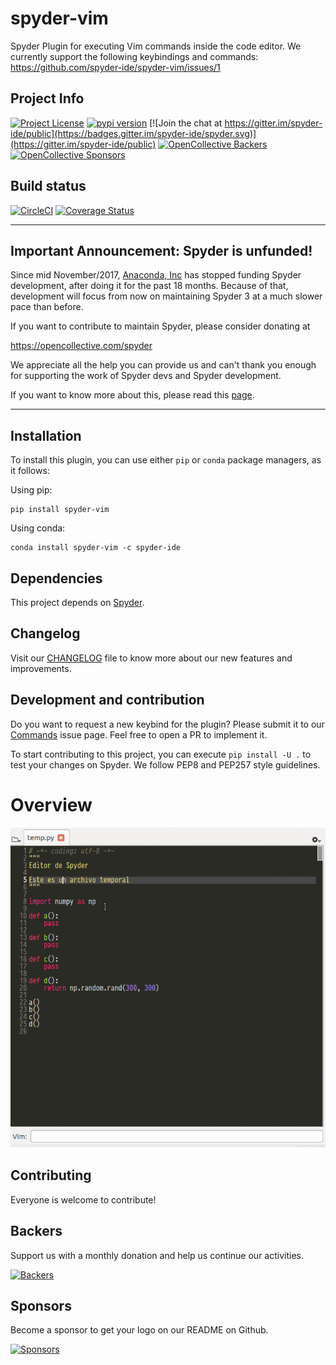 # spyder-vim
Spyder Plugin for executing Vim commands inside the code editor. We currently support the following keybindings and commands: https://github.com/spyder-ide/spyder-vim/issues/1

## Project Info
[![Project License](https://img.shields.io/pypi/l/spyder-vim.svg)](./LICENSE.txt)
[![pypi version](https://img.shields.io/pypi/v/spyder-vim.svg)](https://pypi.python.org/pypi/spyder-vim)
[![Join the chat at https://gitter.im/spyder-ide/public](https://badges.gitter.im/spyder-ide/spyder.svg)](https://gitter.im/spyder-ide/public)
[![OpenCollective Backers](https://opencollective.com/spyder/backers/badge.svg?color=blue)](#backers)
[![OpenCollective Sponsors](https://opencollective.com/spyder/sponsors/badge.svg?color=blue)](#sponsors)

## Build status
[![CircleCI](https://circleci.com/gh/spyder-ide/spyder-vim.svg?style=svg)](https://circleci.com/gh/spyder-ide/spyder-vim)
[![Coverage Status](https://coveralls.io/repos/github/spyder-ide/spyder-vim/badge.svg?branch=master)](https://coveralls.io/github/spyder-ide/spyder-vim?branch=master)

----

## Important Announcement: Spyder is unfunded!

Since mid November/2017, [Anaconda, Inc](https://www.anaconda.com/) has
stopped funding Spyder development, after doing it for the past 18
months. Because of that, development will focus from now on maintaining
Spyder 3 at a much slower pace than before.

If you want to contribute to maintain Spyder, please consider donating at

https://opencollective.com/spyder

We appreciate all the help you can provide us and can't thank you enough for
supporting the work of Spyder devs and Spyder development.

If you want to know more about this, please read this
[page](https://github.com/spyder-ide/spyder/wiki/Anaconda-stopped-funding-Spyder).

----

## Installation
To install this plugin, you can use either ``pip`` or ``conda`` package managers, as it follows:

Using pip:
```
pip install spyder-vim
```

Using conda:
```
conda install spyder-vim -c spyder-ide
```

## Dependencies
This project depends on [Spyder](https://github.com/spyder-ide/spyder).

## Changelog
Visit our [CHANGELOG](CHANGELOG.md) file to know more about our new features and improvements.

## Development and contribution
Do you want to request a new keybind for the plugin? Please submit it to our [Commands](https://github.com/spyder-ide/spyder-vim/issues/1) issue page. Feel free to open a PR to implement it.

To start contributing to this project, you can execute ``pip install -U .`` to test your changes on Spyder. We follow PEP8 and PEP257 style guidelines.

# Overview
![alt tag](/doc/example.gif)


## Contributing

Everyone is welcome to contribute!


## Backers

Support us with a monthly donation and help us continue our activities.

[![Backers](https://opencollective.com/spyder/backers.svg)](https://opencollective.com/spyder#support)


## Sponsors

Become a sponsor to get your logo on our README on Github.

[![Sponsors](https://opencollective.com/spyder/sponsors.svg)](https://opencollective.com/spyder#support)
